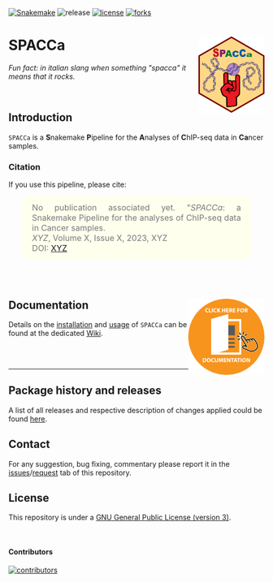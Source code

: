 [![Snakemake](https://img.shields.io/badge/snakemake-≥7.24.0-brightgreen.svg)](https://snakemake.github.io)
![release](https://img.shields.io/github/v/release/sebastian-gregoricchio/SPACCa)
[![license](https://img.shields.io/badge/License-GPLv3-blue.svg)](https://sebastian-gregoricchio.github.io/SPACCa/LICENSE.md/LICENSE)
[![forks](https://img.shields.io/github/forks/sebastian-gregoricchio/SPACCa?style=social)](https://github.com/sebastian-gregoricchio/SPACCa/fork)
<!-- ![update](https://badges.pufler.dev/updated/sebastian-gregoricchio/SPACCa)
![visits](https://badges.pufler.dev/visits/sebastian-gregoricchio/SPACCa)
![downloads](https://img.shields.io/github/downloads/sebastian-gregoricchio/SPACCa/total.svg)--->



# SPACCa [<img src="https://raw.githubusercontent.com/sebastian-gregoricchio/SPACCa/main/resources/SPACCa_logo.svg" align="right" height = 150/>](https://sebastian-gregoricchio.github.io/SPACCa)
*Fun fact: in italian slang when something "spacca" it means that it rocks.*

<br>

## Introduction
`SPACCa` is a **S**nakemake **P**ipeline for the **A**nalyses of **C**hIP-seq data in **Ca**ncer samples.


### Citation
If you use this pipeline, please cite:

<div class="warning" style='padding:2.5%; background-color:#ffffee; color:#787878; margin-left:5%; margin-right:5%; border-radius:15px;'>
<span>
<font size="-0.5">

<div style="margin-left:2%; margin-right:2%; text-align: justify">
No publication associated yet. "<i>SPACCa</i>: a Snakemake Pipeline for the analyses of ChIP-seq data in Cancer samples. <br>
<i>XYZ</i>, Volume X, Issue X, 2023, XYZ <br>
DOI: <a href="https://doi.org/XYZ">XYZ</a>
</div>
</font>

</span>
</div>

<br/><br/>

## Documentation [<img src="https://raw.githubusercontent.com/sebastian-gregoricchio/sebastian-gregoricchio.github.io/main/generic_resources/documentation.svg" align="right" height = 150/>](https://github.com/sebastian-gregoricchio/SPACCa/wiki)
Details on the [installation](https://github.com/sebastian-gregoricchio/SPACCa/wiki/2.-Installation-and-dependencies) and [usage](https://github.com/sebastian-gregoricchio/SPACCa/wiki/3.-Run-the-pipeline) of `SPACCa` can be found at the dedicated [Wiki](https://github.com/sebastian-gregoricchio/SPACCa/wiki/).

<br/><br/>

-----------------
## Package history and releases
A list of all releases and respective description of changes applied could be found [here](https://sebastian-gregoricchio.github.io/SPACCa/NEWS).

## Contact
For any suggestion, bug fixing, commentary please report it in the [issues](https://github.com/sebastian-gregoricchio/SPACCa/issues)/[request](https://github.com/sebastian-gregoricchio/SPACCa/pulls) tab of this repository.

## License
This repository is under a [GNU General Public License (version 3)](https://sebastian-gregoricchio.github.io/SPACCa/LICENSE.md/LICENSE).

<br/>

#### Contributors
[![contributors](https://contrib.rocks/image?repo=sebastian-gregoricchio/SPACCa)](https://sebastian-gregoricchio.github.io/)
